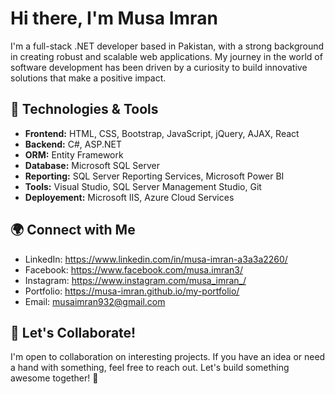 # Hi there, I'm Musa Imran

I'm a full-stack .NET developer based in Pakistan, with a strong background in creating robust and scalable web applications. My journey in the world of software development has been driven by a curiosity to build innovative solutions that make a positive impact.

## 🔧 Technologies & Tools

- **Frontend:** HTML, CSS, Bootstrap, JavaScript, jQuery, AJAX, React
- **Backend:** C#, ASP.NET
- **ORM:** Entity Framework
- **Database:** Microsoft SQL Server
- **Reporting:** SQL Server Reporting Services, Microsoft Power BI
- **Tools:** Visual Studio, SQL Server Management Studio, Git
- **Deployement:** Microsoft IIS, Azure Cloud Services

  
## 🌍 Connect with Me

- LinkedIn: https://www.linkedin.com/in/musa-imran-a3a3a2260/
- Facebook: https://www.facebook.com/musa.imran3/
- Instagram: https://www.instagram.com/musa_imran_/
- Portfolio: https://musa-imran.github.io/my-portfolio/
- Email: musaimran932@gmail.com


## 🤝 Let's Collaborate!

I'm open to collaboration on interesting projects. If you have an idea or need a hand with something, feel free to reach out. Let's build something awesome together! 🚀
